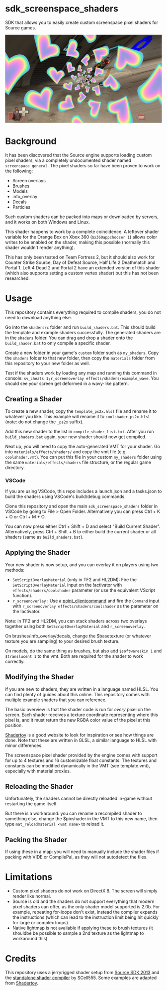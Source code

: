 # sdk_screenspace_shaders
SDK that allows you to easily create custom screenspace pixel shaders for Source games.

![screenshot](thumbnail.jpg)

# Background
It has been discovered that the Source engine supports loading custom pixel shaders, via a completely undocumented shader named `screenspace_general`.
The pixel shaders so far have been proven to work on the following:
- Screen overlays
- Brushes
- Models
- info_overlay
- Decals
- Particles

Such custom shaders can be packed into maps or downloaded by servers, and it works on both Windows and Linux.

This shader happens to work by a complete coincidence. A leftover shader variable for the Orange Box on Xbox 360 (`$x360appchooser 1`) allows color writes to be enabled on the shader, making this possible (normally this shader wouldn't render anything).

This has only been tested on Team Fortress 2, but it should also work for Counter Strike Source, Day of Defeat Source, Half Life 2 Deathmatch and Portal 1.
Left 4 Dead 2 and Portal 2 have an extended version of this shader (which also supports setting a custom vertex shader) but this has not been researched.

# Usage
This repository contains everything required to compile shaders, you do not need to download anything else.

Go into the `shadersrc` folder and run `build_shaders.bat`. This should build the template and example shaders successfully.
The generated shaders are in the `shaders` folder. You can drag and drop a shader onto the `build_shader.bat` to only compile a specific shader.

Create a new folder in your game's `custom` folder such as `my_shaders`.
Copy the `shaders` folder to that new folder, then copy the `materials` folder from this repository to your new folder as well.

Test if the shaders work by loading any map and running this command in console: 
`sv_cheats 1;r_screenoverlay effects/shaders/example_wave`. 
You should see your screen get deformed in a wavy-like pattern.

## Creating a Shader
To create a new shader, copy the `template_ps2x.hlsl` file and rename it to whatever you like.  This example will rename it to `coolshader_ps2x.hlsl` (note: do not change the `_ps2x` suffix).

Add this new shader to the list in `compile_shader_list.txt`.
After you run `build_shaders.bat` again, your new shader should now get compiled.

Next up, you will need to copy the auto-generated VMT for your shader. Go into `materials/effects/shaders/` and copy the vmt file (e.g. `coolshader.vmt`).  You can put this file in your custom `my_shaders` folder using the same `materials/effects/shaders` file structure, or the regular game directory.

### VSCode
If you are using VSCode, this repo includes a launch.json and a tasks.json to build the shaders using VSCode's build/debug commands.

Clone this repository and open the main `sdk_screenspace_shaders` folder in VSCode by going to File > Open Folder.  Alternatively you can press Ctrl + K + O or Ctrl + M + O.

You can now press either Ctrl + Shift + D and select "Build Current Shader".  Alternatively, press Ctrl + Shift + B to either build the current shader or all shaders (same as `build_shaders.bat`).

## Applying the Shader
Your new shader is now setup, and you can overlay it on players using two methods:

- `SetScriptOverlayMaterial` (only in TF2 and HL2DM): Fire the `SetScriptOverlayMaterial` input on the !activator with `effects/shaders/coolshader` parameter (or use the equivalent VScript function).
- `r_screenoverlay` : Use a [point_clientcommand](https://developer.valvesoftware.com/wiki/point_clientcommand) and fire the `Command` input with `r_screenoverlay effects/shaders/coolshader` as the parameter on the !activator.

Note: in TF2 and HL2DM, you can stack shaders across two overlays together using both `SetScriptOverlayMaterial` and `r_screenoverlay`.

On brushes/info_overlay/decals, change the $basetexture (or whatever texture you are sampling) to your desired brush texture.

On models, do the same thing as brushes, but also add `$softwareskin 1` and `$translucent 1` to the vmt. Both are required for the shader to work correctly.

## Modifying the Shader
If you are new to shaders, they are written in a language named HLSL. You can find plenty of guides about this online. This repository comes with multiple example shaders that you can reference. 

The basic overview is that the shader code is run for *every* pixel on the screen. Each shader receives a texture coordinate representing where this pixel is, and it must return the new RGBA color value of the pixel at this position.

[Shadertoy](https://www.shadertoy.com/) is a good website to look for inspiration or see how things are done. Note that these are written in GLSL, a similar language to HLSL with minor differences.

The screenspace pixel shader provided by the engine comes with support for up to 4 textures and 16 customizable float constants. The textures and constants can be modified dynamically in the VMT (see template.vmt), especially with material proxies.

## Reloading the Shader
Unfortunately, the shaders cannot be directly reloaded in-game without restarting the game itself. 

But there is a workaround: you can rename a recompiled shader to something else, change the $pixshader in the VMT to this new name, then type `mat_reloadmaterial <vmt name>` to reload it.

## Packing the Shader
If using these in a map: you will need to manually include the shader files if packing with VIDE or CompilePal, as they will not autodetect the files.

# Limitations
* Custom pixel shaders do not work on DirectX 8. The screen will simply render like normal.
* Source is old and the shaders do not support everything that modern pixel shaders can offer, as the only shader model supported is 2.0b. For example, repeating for-loops don't exist, instead the compiler expands the instructions (which can lead to the instruction limit being hit quickly for large or complex loops).
* Native lightmap is not available if applying these to brush textures (it shouldbe be possible to sample a 2nd texture as the lightmap to workaround this)

# Credits
This repository uses a jerryrigged shader setup from [Source SDK 2013](https://github.com/ValveSoftware/source-sdk-2013) and the [standalone shader compiler](https://github.com/SCell555/ShaderCompile) by SCell555. 
Some examples are adapted from [Shadertoy](https://www.shadertoy.com/).